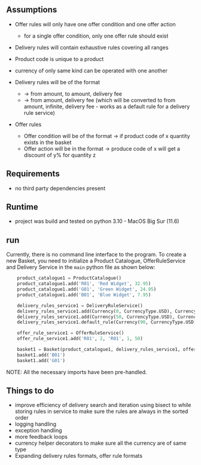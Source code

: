 Assumptions
-----------

* Offer rules will only have one offer condition and one offer action
  * for a single offer condition, only one offer rule should exist
* Delivery rules will contain exhaustive rules covering all ranges
* Product code is unique to a product
* currency of only same kind can be operated with one another

* Delivery rules will be of the format 
  * -> from amount, to amount, delivery fee
  * -> from amount, delivery fee (which will be converted to from amount, infinite, delivery fee - works as a default rule for a delivery rule service)
* Offer rules
  * Offer condition will be of the format -> if product code of x quantity exists in the basket
  * Offer action will be in the format -> produce code of x will get a discount of y% for quantity z

Requirements
------------

* no third party dependencies present

Runtime
-------

* project was build and tested on python 3.10 - MacOS Big Sur (11.6)


run
---

Currently, there is no command line interface to the program. To create a new Basket, you need
to initialize a Product Catalogue, OfferRuleService and Delivery Service in the `main` python file as shown below:
```python
    product_catalogue1 = ProductCatalogue()
    product_catalogue1.add('R01', 'Red Widget', 32.95)
    product_catalogue1.add('G01', 'Green Widget', 24.95)
    product_catalogue1.add('B01', 'Blue Widget', 7.95)

    delivery_rules_service1 = DeliveryRuleService()
    delivery_rules_service1.add(Currency(0, CurrencyType.USD), Currency(50, CurrencyType.USD), Currency(4.95, CurrencyType.USD))
    delivery_rules_service1.add(Currency(50, CurrencyType.USD), Currency(90, CurrencyType.USD), Currency(2.95, CurrencyType.USD))
    delivery_rules_service1.default_rule(Currency(90, CurrencyType.USD), Currency(0, CurrencyType.USD))

    offer_rule_service1 = OfferRuleService()
    offer_rule_service1.add('R01', 2, 'R01', 1, 50)

    basket1 = Basket(product_catalogue1, delivery_rules_service1, offer_rule_service1)
    basket1.add('B01')
    basket1.add('G01')
```
NOTE: All the necessary imports have been pre-handled.


Things to do
------------
* improve efficiency of delivery search and iteration using bisect to while storing rules in service to make sure the rules are always in the sorted order
* logging handling
* exception handling
* more feedback loops
* currency helper decorators to make sure all the currency are of same type
* Expanding delivery rules formats, offer rule formats